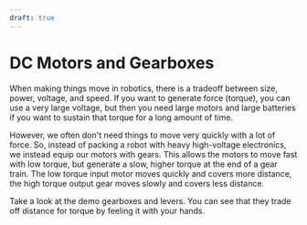```yaml
---
draft: true
---
```


# DC Motors and Gearboxes
When making things move in robotics, there is a tradeoff between size, power, voltage, and speed. If you want to generate force (torque), you can use a very large voltage, but then you need large motors and large batteries if you want to sustain that torque for a long amount of time. 

However, we often don't need things to move very quickly with a lot of force. So, instead of packing a robot with heavy high-voltage electronics, we instead equip our motors with gears. This allows the motors to move fast with low torque, but generate a slow, higher torque at the end of a gear train. The low torque input motor moves quickly and covers more distance, the high torque output gear moves slowly and covers less distance.

Take a look at the demo gearboxes and levers. You can see that they trade off distance for torque by feeling it with your hands.